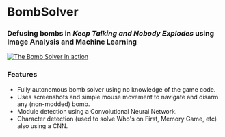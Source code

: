# BombSolver
### Defusing bombs in *Keep Talking and Nobody Explodes* using Image Analysis and Machine Learning

[![The Bomb Solver in action](https://img.youtube.com/vi/BNDp_DNfXV8/maxresdefault.jpg)](https://www.youtube.com/watch?v=BNDp_DNfXV8)

### Features
- Fully autonomous bomb solver using no knowledge of the game code.
- Uses screenshots and simple mouse movement to navigate and disarm any (non-modded) bomb.
- Module detection using a Convolutional Neural Network.
- Character detection (used to solve Who's on First, Memory Game, etc) also using a CNN.
